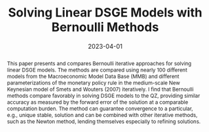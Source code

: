 ---
title: Solving Linear DSGE Models with Bernoulli Methods
authors:
- admin
date: '2023-04-01'
publishDate: '2023-04-01'
publication_types:
- article-preprint
publication: '*IMFS Working Paper Series'
doi: ''
abstract: This paper presents and compares Bernoulli iterative approaches for solving linear DSGE models.  The methods are compared using nearly 100 different models from the Macroeconomic Model Data Base (MMB) and different parameterizations of the monetary policy rule in the medium-scale New Keynesian model of Smets and Wouters (2007) iteratively. I find that Bernoulli methods compare favorably in solving DSGE models to the QZ, providing similar accuracy as measured by the forward error of the solution at a comparable computation burden. The method can guarantee convergence to a particular, e.g., unique stable, solution and can be combined with other iterative methods, such as the Newton method, lending themselves especially to refining solutions.
tags:
- Functional iteration
- Numerical accuracy
- DSGE
- Solution methods


links:
- name: IMFS Working Paper Series
  url: https://www.imfs-frankfurt.de/forschung/imfs-working-papers/details.html?tx_mmpublications_publicationsdetail%5Bcontroller%5D=Publication&tx_mmpublications_publicationsdetail%5Bpublication%5D=434&cHash=7599e8bc3cf66687ebefbfc5b9e03470
url_pdf: https://www.dropbox.com/scl/fi/5dv2gwem5wa7qqaalso8u/bernoulli_DSGE.pdf?rlkey=50cip70n62l5bowxzx8tt9sk6&dl=0
url_code: 'https://github.com/HugoBlox/hugo-blox-builder'
url_dataset: '#'
url_poster: '#'
url_project: ''
url_slides: ''
url_source: '#'
url_video: '#'

---